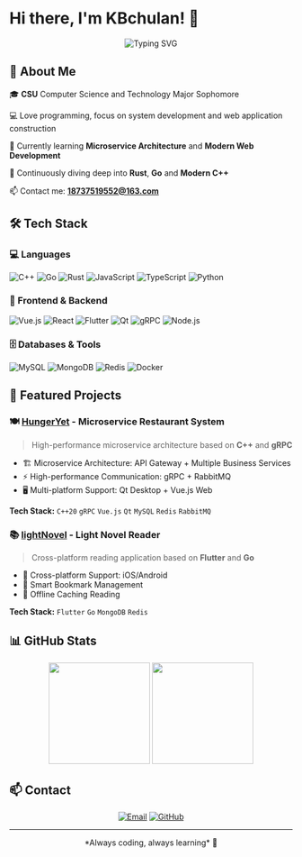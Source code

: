 # Hi there, I'm KBchulan! 👋

<div align="center">
  <img src="https://readme-typing-svg.herokuapp.com?font=Fira+Code&size=24&duration=3000&pause=1000&color=2E9EF7&center=true&vCenter=true&width=600&lines=Computer+Science+Student;C%2B%2B+%7C+Go+%7C+Rust+%7C+JavaScript;Always+learning+new+technologies" alt="Typing SVG" />
</div>

## 🚀 About Me

🎓 **CSU** Computer Science and Technology Major Sophomore

💻 Love programming, focus on system development and web application construction

🔭 Currently learning **Microservice Architecture** and **Modern Web Development**

🌱 Continuously diving deep into **Rust**, **Go** and **Modern C++**

📫 Contact me: **18737519552@163.com**

## 🛠️ Tech Stack

### 💻 Languages

![C++](https://img.shields.io/badge/C++-00599C?style=for-the-badge&logo=c%2B%2B&logoColor=white)
![Go](https://img.shields.io/badge/Go-00ADD8?style=for-the-badge&logo=go&logoColor=white)
![Rust](https://img.shields.io/badge/Rust-000000?style=for-the-badge&logo=rust&logoColor=white)
![JavaScript](https://img.shields.io/badge/JavaScript-F7DF1E?style=for-the-badge&logo=javascript&logoColor=black)
![TypeScript](https://img.shields.io/badge/TypeScript-007ACC?style=for-the-badge&logo=typescript&logoColor=white)
![Python](https://img.shields.io/badge/Python-3776AB?style=for-the-badge&logo=python&logoColor=white)

### 🎯 Frontend & Backend

![Vue.js](https://img.shields.io/badge/Vue.js-35495E?style=for-the-badge&logo=vue.js&logoColor=4FC08D)
![React](https://img.shields.io/badge/React-20232A?style=for-the-badge&logo=react&logoColor=61DAFB)
![Flutter](https://img.shields.io/badge/Flutter-02569B?style=for-the-badge&logo=flutter&logoColor=white)
![Qt](https://img.shields.io/badge/Qt-41CD52?style=for-the-badge&logo=qt&logoColor=white)
![gRPC](https://img.shields.io/badge/gRPC-4285F4?style=for-the-badge&logo=grpc&logoColor=white)
![Node.js](https://img.shields.io/badge/Node.js-43853D?style=for-the-badge&logo=node.js&logoColor=white)

### 🗄️ Databases & Tools

![MySQL](https://img.shields.io/badge/MySQL-00000F?style=for-the-badge&logo=mysql&logoColor=white)
![MongoDB](https://img.shields.io/badge/MongoDB-4EA94B?style=for-the-badge&logo=mongodb&logoColor=white)
![Redis](https://img.shields.io/badge/Redis-DC382D?style=for-the-badge&logo=redis&logoColor=white)
![Docker](https://img.shields.io/badge/Docker-0CC1F3?style=for-the-badge&logo=docker&logoColor=white)

## 🎯 Featured Projects

### 🍽️ [HungerYet](https://github.com/KBchulan/HungerYet) - Microservice Restaurant System

> High-performance microservice architecture based on **C++** and **gRPC**

- 🏗️ Microservice Architecture: API Gateway + Multiple Business Services
- ⚡ High-performance Communication: gRPC + RabbitMQ
- 🖥️ Multi-platform Support: Qt Desktop + Vue.js Web

**Tech Stack:** `C++20` `gRPC` `Vue.js` `Qt` `MySQL` `Redis` `RabbitMQ`

### 📚 [lightNovel](https://github.com/KBchulan/lightNovel) - Light Novel Reader

> Cross-platform reading application based on **Flutter** and **Go**

- 📱 Cross-platform Support: iOS/Android
- 🔖 Smart Bookmark Management
- 💾 Offline Caching Reading

**Tech Stack:** `Flutter` `Go` `MongoDB` `Redis`

## 📊 GitHub Stats

<div align="center">
  <img height="180em" src="https://github-readme-stats.vercel.app/api?username=KBchulan&show_icons=true&theme=tokyonight&include_all_commits=true&count_private=true"/>
  <img height="180em" src="https://github-readme-stats.vercel.app/api/top-langs/?username=KBchulan&layout=compact&langs_count=8&theme=tokyonight"/>
</div>

## 📫 Contact

<div align="center">

[![Email](https://img.shields.io/badge/Email-18737519552%40163.com-red?style=for-the-badge&logo=gmail&logoColor=white)](mailto:18737519552@163.com)
[![GitHub](https://img.shields.io/badge/GitHub-KBchulan-black?style=for-the-badge&logo=github&logoColor=white)](https://github.com/KBchulan)

</div>

---

<div align="center">
*Always coding, always learning* 🚀
</div>

